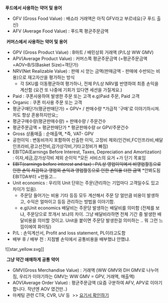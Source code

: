 **푸드에서 사용하는 약어 및 용어**
- GFV (Gross Food Value) : 배쇼라 거래액은 아직 GFV라고 부르네요(구 푸드 출신)
- AFV (Average Food Value) : 푸드쪽 평균주문금액
 

 **커머스에서 사용하는 약어 및 용어**
- GPV (Gross Product Value) : B마트 / 배민상회 거래액 (P/L상 WW GMV)
- APV(Average Product Value) : 커머스쪽 평균주문금액 (=평균주문금액=AOV=B/S(Basket Size)=객단가)
- NRV(Net Realizable Value) : 판매 시 얻는 금액(판매금액 - 판매에 수반되는 비용)으로 재고자산을 평가하는 방식
	- 각 SKU를 이동평균하여 평가하나, 전체 P/L상 NRV를 반영하여 최종 손익을 계산함 (요건 또 나중에 기회가 있다면 세션을 가질게요.)
- Paid : 쿠폰사용하여 발생한 주문 또는 고객 e.g)Paid 주문, Paid 고객
- Organic : 쿠폰 미사용 주문 또는 고객
- 평균구매단가(평균판매단가) = GPV+ / 판매수량 *가급적 '구매'로 이야기하시져. 저도 항상 혼용하지만요;;
- 평균구매수량(평균판매수량) = 판매수량 / 주문건수
- 평균주문금액 = 평균판매단가 * 평균판매수량 or GPV/주문건수
- Gross 상품매출 : 순매출액, *즉, VAT- GPV
- 공헌이익 : 변동비까지 포함하여 산출한 이익, 고정비 제외(인건비,FC인프라비,배달인프라비,광고선전비,감가상각비,기타고정비가 빠짐)
- EBITDA(Earnings Before Interest, Taxes, Depreciation and Amortization) : 이자,세금,감가상각비 제외 순이익 *모든 서비스의 요거 +가 단기 목표임
- ~~EBIT(earnings before interest and tax) : P/L상 영업이익에서 비영업활동으로 인한 손익 차감하고 영업외 손익과 영업활동으로 인한 손익을 더한 금액~~ *안봐도됨 EBITDA부터 +만들고...
- Unit economics : 우리의 Unit 단위는 주문(관리하는 기업마다 고객일수도 있고 차이가 있음).
	- 주문당 들어가는 비용 기타 등등 모두 계산해서 주문 당 얼만큼 비용이 발생하고, 수익은 얼마이고 등등 관리하는 방법을 이야기함.
	- e.g)Unit economics 배달비는 주문당 발생하는 배달비를 의미함 (전체를 보냐, 주문당으로 쪼개서 보냐의 차이. 그냥 배달비라하면 전체 기간 중 발생한 배달비용을 의미할 것이고. Unit을 붙이면 주문당 발생한걸 의미하는 .. 뭐 그런 느낌이에여 화이팅)
- P/L : 손익계산서, Profit and loss statement, PL이라고도함
- 배부 후 / 배부 전 : 지점별 손익에서 공통비용을 배부했냐 안했냐.


![[star_yellow.svg]]

 **그냥 약간 애매하게 공통 약어**
- GMV(Gross Merchandise Value) : 거래액 (WW GMV와 DH GMV로 나누어짐, 우리가 이야기하는 GMV는 WW GMV = GPV, 거래액, 매출액)
- AOV(Average Order Value) : 평균주문금액 (요즘 구분하여 AFV, APV로 이야기합니다. 작년엔 AOV 였건만..)
- 마케팅 관련 CTR, CVR, UV 등  >> [요기서 확인하기](https://wiki.woowa.in/pages/viewpage.action?pageId=426493104)